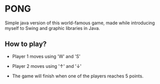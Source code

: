 # PONG

Simple java version of this world-famous game, made while introducing myself to Swing and graphic libraries in Java.

## How to play?
* Player 1 moves using 'W' and 'S'
* Player 2 moves using '↑' and '↓'

* The game will finish when one of the players reaches 5 points.
